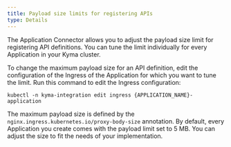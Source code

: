 ```yaml
---
title: Payload size limits for registering APIs
type: Details
---
```


The Application Connector allows you to adjust the payload size limit for registering API definitions. You can tune the limit individually for every Application in your Kyma cluster.

To change the maximum payload size for an API definition, edit the configuration of the Ingress of the Application for which you want to tune the limit. Run this command to edit the Ingress configuration:

```
kubectl -n kyma-integration edit ingress {APPLICATION_NAME}-application
```

The maximum payload size is defined by the `nginx.ingress.kubernetes.io/proxy-body-size` annotation. By default, every Application you create comes with the payload limit set to 5 MB. You can adjust the size to fit the needs of your implementation.
